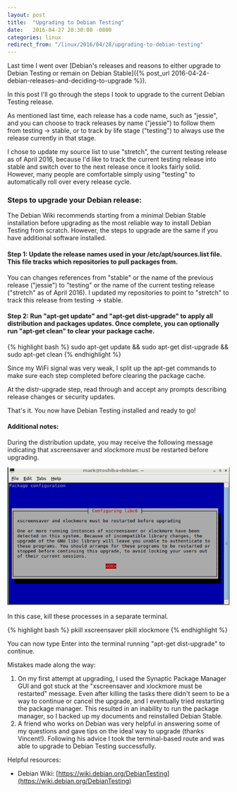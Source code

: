 ```yaml
---
layout: post
title:  "Upgrading to Debian Testing"
date:   2016-04-27 20:30:00 -0800
categories: linux
redirect_from: "/linux/2016/04/28/upgrading-to-debian-testing"
---
```

Last time I went over [Debian's releases and reasons to either upgrade to Debian Testing or remain on Debian Stable]({% post_url 2016-04-24-debian-releases-and-deciding-to-upgrade %}).

In this post I'll go through the steps I took to upgrade to the current Debian Testing release.

<!--more-->

As mentioned last time, each release has a code name, such as "jessie", and you can choose to track releases by name ("jessie") to follow them from testing -> stable, or to track by life stage ("testing") to always use the release currently in that stage.

I chose to update my source list to use "stretch", the current testing release as of April 2016, because I'd like to track the current testing release into stable and switch over to the next release once it looks fairly solid.  However, many people are comfortable simply using "testing" to automatically roll over every release cycle.

### Steps to upgrade your Debian release:

The Debian Wiki recommends starting from a minimal Debian Stable installation before upgrading as the most reliable way to install Debian Testing from scratch.  However, the steps to upgrade are the same if you have additional software installed.

#### Step 1: Update the release names used in your /etc/apt/sources.list file.  This file tracks which repositories to pull packages from.

You can changes references from "stable" or the name of the previous release ("jessie") to "testing" or the name of the current testing release ("stretch" as of April 2016).  I updated my repositories to point to "stretch" to track this release from testing -> stable.

#### Step 2: Run "apt-get update" and "apt-get dist-upgrade" to apply all distribution and packages updates.  Once complete, you can optionally run "apt-get clean" to clear your package cache.

{% highlight bash %}
sudo apt-get update && sudo apt-get dist-upgrade && sudo apt-get clean
{% endhighlight %}

Since my WiFi signal was very weak, I split up the apt-get commands to make sure each step completed before clearing the package cache.

At the distr-upgrade step, read through and accept any prompts describing release changes or security updates.

That's it.  You now have Debian Testing installed and ready to go!

#### Additional notes:

During the distribution update, you may receive the following message indicating that xscreensaver and xlockmore must be restarted before upgrading.

![alt-text](/images/20160427_xscreensaver_must_restart.png "Screenshot of the xscreensaver must be restarted dialog")

In this case, kill these processes in a separate terminal.

{% highlight bash %}
pkill xscreensaver
pkill xlockmore
{% endhighlight %}

You can now type Enter into the terminal running "apt-get dist-upgrade" to continue.

Mistakes made along the way:

1. On my first attempt at upgrading, I used the Synaptic Package Manager GUI and got stuck at the "xscreensaver and xlockmore must be restarted" message.  Even after killing the tasks there didn't seem to be a way to continue or cancel the upgrade, and I eventually tried restarting the package manager.  This resulted in an inability to run the package manager, so I backed up my documents and reinstalled Debian Stable.
2. A friend who works on Debian was very helpful in answering some of my questions and gave tips on the ideal way to upgrade (thanks Vincent!).  Following his advice I took the terminal-based route and was able to upgrade to Debian Testing successfully.

Helpful resources:

* Debian  Wiki: [https://wiki.debian.org/DebianTesting](https://wiki.debian.org/DebianTesting)
